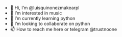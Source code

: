 - 👋 Hi, I’m @luisquinonezmakearpl
- 👀 I’m interested in music
- 🌱 I’m currently learning python
- 💞️ I’m looking to collaborate on python
- 📫 How to reach me here or telegram @trustnoone

<!---
luisquinonezmakearpl/luisquinonezmakearpl is a ✨ special ✨ repository because its `README.md` (this file) appears on your GitHub profile.
You can click the Preview link to take a look at your changes.
--->
